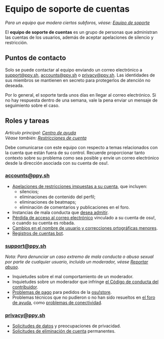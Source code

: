 # Equipo de soporte de cuentas

*Para un equipo que modera ciertos subforos, véase: [Equipo de soporte](/wiki/People/The_Team/Support_Team)*

El **equipo de soporte de cuentas** es un grupo de personas que administran las cuentas de los usuarios, además de aceptar apelaciones de silencio y restricción.

## Puntos de contacto

Solo se puede contactar al equipo enviando un correo electrónico a [support@ppy.sh](mailto:support@ppy.sh), [accounts@ppy.sh](mailto:accounts@ppy.sh) o [privacy@ppy.sh](mailto:privacy@ppy.sh). Las identidades de sus miembros se mantienen en secreto para protegerlos de atención no deseada.

Por lo general, el soporte tarda unos días en llegar al correo electrónico. Si no hay respuesta dentro de una semana, vale la pena enviar un mensaje de seguimiento sobre el caso.

## Roles y tareas

*Artículo principal: [Centro de ayuda](/wiki/Help_centre)*\
*Véase también: [Restricciones de cuenta](/wiki/Help_centre/Account_restrictions)*

Debe comunicarse con este equipo con respecto a temas relacionados con la cuenta que están fuera de su control. Recuerde proporcionar tanto contexto sobre su problema como sea posible y envíe un correo electrónico desde la dirección asociada con su cuenta de osu!.

### [accounts@ppy.sh](mailto:accounts@ppy.sh)

- [Apelaciones de restricciones impuestas a su cuenta](/wiki/Help_centre/Account_restrictions), que incluyen:
  - silencios;
  - eliminaciones de contenido del perfil;
  - eliminaciones de beatmaps;
  - eliminación de comentarios y publicaciones en el foro.
- Instancias de mala conducta que [desea admitir](/wiki/Reporting_bad_behaviour/Handling_foul_play#¿qué-puedo-hacer-si-he-roto-las-reglas?).
- [Pérdida de acceso al correo electrónico](/wiki/Help_centre/Account#inicio-de-sesión) vinculado a su cuenta de osu!, o cuando su cuenta es robada.
- [Cambios en el nombre de usuario y correcciones ortográficas menores](/wiki/Help_centre/Account#cambios-de-nombre).
- [Registros de cuentas bot](/wiki/Bot_account).

### [support@ppy.sh](mailto:support@ppy.sh)

*Nota: Para denunciar un caso extremo de mala conducta o abuso sexual por parte de cualquier usuario, incluido un moderador, véase [Reportar abuso](/wiki/Reporting_bad_behaviour/Abuse).*

- Inquietudes sobre el mal comportamiento de un moderador.
- Inquietudes sobre un moderador que infringe [el Código de conducta del contribuidor](/wiki/Contributor_Code_of_Conduct).
- [Problemas de pago](/wiki/Help_centre/Account#supporter) para pedidos de la [osu!store](https://osu.ppy.sh/store/listing).
- Problemas técnicos que no pudieron o no han sido resueltos en [el foro de ayuda](https://osu.ppy.sh/community/forums/5), como [problemas de conectividad](/wiki/Help_centre/Client#online-features).

### [privacy@ppy.sh](mailto:privacy@ppy.sh)

- [Solicitudes de datos](/wiki/Legal/Privacy#controlador-de-datos) y preocupaciones de privacidad.
- [Solicitudes de eliminación de cuenta](/wiki/Legal/Privacy#sus-derechos-y-control) permanentes.
